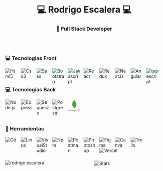 <h1 align="center">💻 Rodrigo Escalera 💻</h1>

<h3 align="center">🚀 Full Stack Developer</h3>


<br/>




#

### 💻 Tecnologias Front
<img align="left" alt="Html5" width="40px" style="padding-right:10px" src="https://cdn.jsdelivr.net/gh/devicons/devicon/icons/html5/html5-original.svg" />
<img align="left" alt="Css3" width="40px" style="padding-right:10px" src="https://cdn.jsdelivr.net/gh/devicons/devicon/icons/css3/css3-original.svg" />
<img align="left" alt="Sass" width="40px" style="padding-right:10px" src="https://cdn.jsdelivr.net/gh/devicons/devicon/icons/sass/sass-original.svg" />
<img align="left" alt="Bootstrap" width="40px" style="padding-right:10px" src="https://cdn.jsdelivr.net/gh/devicons/devicon/icons/bootstrap/bootstrap-original.svg" />
<img align="left" alt="Javascript" width="40px" style="padding-right:10px" src="https://cdn.jsdelivr.net/gh/devicons/devicon/icons/javascript/javascript-original.svg" />
<img align="left" alt="React" width="40px" style="padding-right:10px" src="https://cdn.jsdelivr.net/gh/devicons/devicon/icons/react/react-original.svg" />
<img align="left" alt="Redux" width="40px" style="padding-right:10px" src="https://cdn.jsdelivr.net/gh/devicons/devicon/icons/redux/redux-original.svg" />
<img align="left" alt="NextJs" width="40px" style="padding-right:10px" src="https://res.cloudinary.com/startup-grind/image/upload/c_fill,dpr_2.0,f_auto,g_center,q_auto:good/v1/gcs/platform-data-dsc/events/nextjs-boilerplate-logo.png" />
<img align="left" alt="Angular" width="40px" style="padding-right:10px" src="https://res.cloudinary.com/startup-grind/image/upload/c_fill,dpr_2.0,f_auto,g_center,q_auto:good/v1/gcs/platform-data-dsc/events/angular.png" />
<img align="left" alt="typescript" width="40px" style="padding-right:10px" src="https://res.cloudinary.com/startup-grind/image/upload/c_fill,dpr_2.0,f_auto,g_center,q_auto:good/v1/gcs/platform-data-dsc/events/typescript.png" />

<br/> <br/>

### 💻 Tecnologias Back
<img align="left" alt="Node.js" width="40px" style="padding-right:10px" src="https://cdn.jsdelivr.net/gh/devicons/devicon/icons/nodejs/nodejs-original.svg" />
<img align="left" alt="Express" width="40px" style="padding-right:10px" src="https://assets.website-files.com/61ca3f775a79ec5f87fcf937/6202fcdee5ee8636a145a41b_1234.png" />
<img align="left" alt="Sequelize" width="40px" style="padding-right:10px" src="https://cdn.jsdelivr.net/gh/devicons/devicon/icons/sequelize/sequelize-original.svg" />
<img align="left" alt="Postgresql" width="40px" style="padding-right:10px" src="https://cdn.jsdelivr.net/gh/devicons/devicon/icons/postgresql/postgresql-original.svg" />
 <img src="https://raw.githubusercontent.com/devicons/devicon/master/icons/mongodb/mongodb-original-wordmark.svg" alt="mongodb" width="40px" style="padding-right:10px"/>
<br/><br/>

### 🧰 Herramientas

<img align="left" alt="Git" width="40px" style="padding-right:10px;" src="https://cdn.jsdelivr.net/gh/devicons/devicon/icons/git/git-original.svg" />
<img align="left" alt="Linux" width="40px" style="padding-right:10px;" src="https://cdn.jsdelivr.net/gh/devicons/devicon/icons/linux/linux-original.svg" />
<img align="left" alt="VisualStudio" width="40px" style="padding-right:10px" src="https://cdn.jsdelivr.net/gh/devicons/devicon/icons/visualstudio/visualstudio-plain.svg" />
<img align="left" alt="Npm" width="40px" style="padding-right:10px" src="https://cdn.jsdelivr.net/gh/devicons/devicon/icons/npm/npm-original-wordmark.svg" />
<img align="left" alt="Postman" width="40px" style="padding-right:10px" src="https://www.vectorlogo.zone/logos/getpostman/getpostman-icon.svg" />
<img align="left" alt="Photoshop" width="40px" style="padding-right:10px" src="https://cdn.jsdelivr.net/gh/devicons/devicon/icons/photoshop/photoshop-line.svg" />
<img align="left" alt="Figma" width="40px" style="padding-right:10px" src="https://cdn.jsdelivr.net/gh/devicons/devicon/icons/figma/figma-original.svg" />
<img align="left" alt="Canva" width="40px" style="padding-right:10px" src="https://cdn.jsdelivr.net/gh/devicons/devicon/icons/canva/canva-original.svg" />
<img align="left" alt="Trello" width="40px" style="padding-right:10px" src="https://cdn.jsdelivr.net/gh/devicons/devicon/icons/trello/trello-plain.svg" />
<img align="left" alt="Vercel" height="35px" style="padding-right:10px" src="https://img.shields.io/badge/vercel-%23000000.svg?style=flat&logo=Vercel&logoColor=white" />
<br/>



<br/>

#

<div align="center">

<img align="left" src="https://github-readme-stats-git-masterrstaa-rickstaa.vercel.app/api/top-langs?username=rodriix99&show_icons=true&locale=en&layout=compact" alt="rodrigo escalera" />

 <img align="center" alt="Stats" width="400px" style="padding-right:10px" src="https://github-readme-stats-git-masterrstaa-rickstaa.vercel.app/api?username=rodriix99&show_icons=true&theme=radical" />
</div>
<br/>
